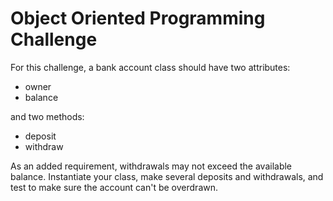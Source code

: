 # Object Oriented Programming Challenge
For this challenge, a bank account class should have two attributes:
* owner
* balance

and two methods:
* deposit
* withdraw

As an added requirement, withdrawals may not exceed the available balance.
Instantiate your class, make several deposits and withdrawals, and test to make sure the account can't be overdrawn.
